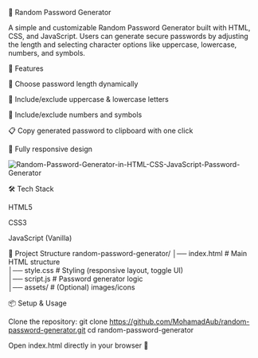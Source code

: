 🔐 Random Password Generator

A simple and customizable Random Password Generator built with HTML, CSS, and JavaScript.
Users can generate secure passwords by adjusting the length and selecting character options like uppercase, lowercase, numbers, and symbols.

🚀 Features

🔢 Choose password length dynamically

🔡 Include/exclude uppercase & lowercase letters

🔣 Include/exclude numbers and symbols

📋 Copy generated password to clipboard with one click

📱 Fully responsive design

![Random-Password-Generator-in-HTML-CSS-JavaScript-Password-Generator](https://github.com/user-attachments/assets/c4b2882d-bbc7-448d-9d0f-707f439ce3c5)

🛠️ Tech Stack

HTML5

CSS3

JavaScript (Vanilla)

📂 Project Structure
random-password-generator/
│── index.html       # Main HTML structure  
│── style.css        # Styling (responsive layout, toggle UI)  
│── script.js        # Password generator logic  
│── assets/          # (Optional) images/icons  

📦 Setup & Usage

Clone the repository:
git clone https://github.com/MohamadAub/random-password-generator.git
cd random-password-generator

Open index.html directly in your browser 🎉
